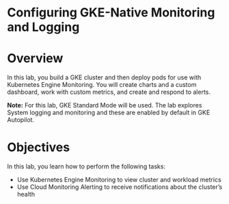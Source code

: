 # Configuring GKE-Native Monitoring and Logging

# **Overview**

In this lab, you build a GKE cluster and then deploy pods for use with Kubernetes Engine Monitoring. You will create charts and a custom dashboard, work with custom metrics, and create and respond to alerts.

**Note:** For this lab, GKE Standard Mode will be used. The lab explores System logging and monitoring and these are enabled by default in GKE Autopilot.

# Objectives

In this lab, you learn how to perform the following tasks:

- Use Kubernetes Engine Monitoring to view cluster and workload metrics
- Use Cloud Monitoring Alerting to receive notifications about the cluster’s health